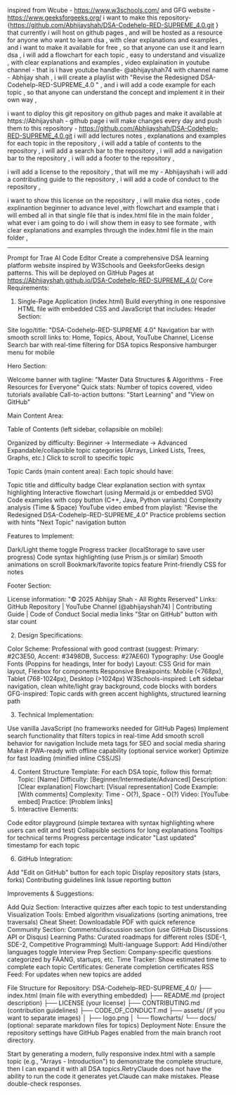 
inspired from Wcube - https://www.w3schools.com/  and GFG website - https://www.geeksforgeeks.org/  i want to make this repository-{https://github.com/Abhijayshah/DSA-Codehelp-RED-SUPREME_4.0.git } that currently i will host on github pages , and will be hosted as a resource for anyone who want to learn dsa , with clear explanations and examples , and i want to make it available for free , so that anyone can use it and learn dsa , 
i will add a flowchart for each topic , easy to understand and visualize , with clear explanations and examples , video explaination in youtube channel - that is i have youtube handle-  @abhijayshah74  with channel name - Abhijay shah , i will create a playlist with "Revise the Redesigned DSA-Codehelp-RED-SUPREME_4.0    " , and i will add a code example for each topic , so that anyone can understand the concept and implement it in their own way , 

i want to diploy this git repository on github pages and make it available at https://Abhijayshah - github page 
i will make changes every day and push them to this repository - https://github.com/Abhijayshah/DSA-Codehelp-RED-SUPREME_4.0.git
i will add lectures notes , explanations and examples for each topic in the repository , 
i will add a table of contents to the repository , 
i will add a search bar to the repository , 
i will add a navigation bar to the repository , 
i will add a footer to the repository , 

i will add a license to the repository , that will me my - Abhijayshah 
i will add a contributing guide to the repository , 
i will add a code of conduct to the repository , 

i want to show this license on the repository , 
i will make dsa notes , code explinantion beginner to advance level ,with flowchart and example that i will embed all in that single file that is index.html file in the main folder , 
what ever i am going to do i will show them in easy to see formate , with clear explanations and examples through the <index class="html">index.html</index> file in the main folder , 





_______



Prompt for Trae AI Code Editor
Create a comprehensive DSA learning platform website inspired by W3Schools and GeeksforGeeks design patterns. This will be deployed on GitHub Pages at https://Abhijayshah.github.io/DSA-Codehelp-RED-SUPREME_4.0/
Core Requirements:
1. Single-Page Application (index.html)
Build everything in one responsive HTML file with embedded CSS and JavaScript that includes:
Header Section:

Site logo/title: "DSA-Codehelp-RED-SUPREME 4.0"
Navigation bar with smooth scroll links to: Home, Topics, About, YouTube Channel, License
Search bar with real-time filtering for DSA topics
Responsive hamburger menu for mobile

Hero Section:

Welcome banner with tagline: "Master Data Structures & Algorithms - Free Resources for Everyone"
Quick stats: Number of topics covered, video tutorials available
Call-to-action buttons: "Start Learning" and "View on GitHub"

Main Content Area:

Table of Contents (left sidebar, collapsible on mobile):

Organized by difficulty: Beginner → Intermediate → Advanced
Expandable/collapsible topic categories (Arrays, Linked Lists, Trees, Graphs, etc.)
Click to scroll to specific topic


Topic Cards (main content area):
Each topic should have:

Topic title and difficulty badge
Clear explanation section with syntax highlighting
Interactive flowchart (using Mermaid.js or embedded SVG)
Code examples with copy button (C++, Java, Python variants)
Complexity analysis (Time & Space)
YouTube video embed from playlist: "Revise the Redesigned DSA-Codehelp-RED-SUPREME_4.0"
Practice problems section with hints
"Next Topic" navigation button



Features to Implement:

Dark/Light theme toggle
Progress tracker (localStorage to save user progress)
Code syntax highlighting (use Prism.js or similar)
Smooth animations on scroll
Bookmark/favorite topics feature
Print-friendly CSS for notes

Footer Section:

License information: "© 2025 Abhijay Shah - All Rights Reserved"
Links: GitHub Repository | YouTube Channel (@abhijayshah74) | Contributing Guide | Code of Conduct
Social media links
"Star on GitHub" button with star count

2. Design Specifications:

Color Scheme: Professional with good contrast (suggest: Primary: #2C3E50, Accent: #3498DB, Success: #27AE60)
Typography: Use Google Fonts (Poppins for headings, Inter for body)
Layout: CSS Grid for main layout, Flexbox for components
Responsive Breakpoints: Mobile (<768px), Tablet (768-1024px), Desktop (>1024px)
W3Schools-inspired: Left sidebar navigation, clean white/light gray background, code blocks with borders
GFG-inspired: Topic cards with green accent highlights, structured learning path

3. Technical Implementation:

Use vanilla JavaScript (no frameworks needed for GitHub Pages)
Implement search functionality that filters topics in real-time
Add smooth scroll behavior for navigation
Include meta tags for SEO and social media sharing
Make it PWA-ready with offline capability (optional service worker)
Optimize for fast loading (minified inline CSS/JS)

4. Content Structure Template:
For each DSA topic, follow this format:
Topic: [Name]
Difficulty: [Beginner/Intermediate/Advanced]
Description: [Clear explanation]
Flowchart: [Visual representation]
Code Example: [With comments]
Complexity: Time - O(?), Space - O(?)
Video: [YouTube embed]
Practice: [Problem links]
5. Interactive Elements:

Code editor playground (simple textarea with syntax highlighting where users can edit and test)
Collapsible sections for long explanations
Tooltips for technical terms
Progress percentage indicator
"Last updated" timestamp for each topic

6. GitHub Integration:

Add "Edit on GitHub" button for each topic
Display repository stats (stars, forks)
Contributing guidelines link
Issue reporting button

Improvements & Suggestions:

Add Quiz Section: Interactive quizzes after each topic to test understanding
Visualization Tools: Embed algorithm visualizations (sorting animations, tree traversals)
Cheat Sheet: Downloadable PDF with quick reference
Community Section: Comments/discussion section (use GitHub Discussions API or Disqus)
Learning Paths: Curated roadmaps for different roles (SDE-1, SDE-2, Competitive Programming)
Multi-language Support: Add Hindi/other languages toggle
Interview Prep Section: Company-specific questions categorized by FAANG, startups, etc.
Time Tracker: Show estimated time to complete each topic
Certificates: Generate completion certificates
RSS Feed: For updates when new topics are added

File Structure for Repository:
DSA-Codehelp-RED-SUPREME_4.0/
├── index.html (main file with everything embedded)
├── README.md (project description)
├── LICENSE (your license)
├── CONTRIBUTING.md (contribution guidelines)
├── CODE_OF_CONDUCT.md
├── assets/ (if you want to separate images)
│   ├── logo.png
│   └── flowcharts/
└── docs/ (optional: separate markdown files for topics)
Deployment Note:
Ensure the repository settings have GitHub Pages enabled from the main branch root directory.

Start by generating a modern, fully responsive index.html with a sample topic (e.g., "Arrays - Introduction") to demonstrate the complete structure, then I can expand it with all DSA topics.RetryClaude does not have the ability to run the code it generates yet.Claude can make mistakes. Please double-check responses.